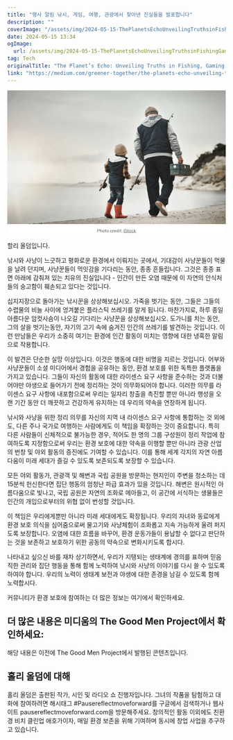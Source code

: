 ```yaml
---
title: "행사 알림 낚시, 게임, 여행, 관광에서 찾아낸 진실들을 발표합니다"
description: ""
coverImage: "/assets/img/2024-05-15-ThePlanetsEchoUnveilingTruthsinFishingGamingTravelandTourism_0.png"
date: 2024-05-15 13:34
ogImage: 
  url: /assets/img/2024-05-15-ThePlanetsEchoUnveilingTruthsinFishingGamingTravelandTourism_0.png
tag: Tech
originalTitle: "The Planet’s Echo: Unveiling Truths in Fishing, Gaming, Travel, and Tourism"
link: "https://medium.com/greener-together/the-planets-echo-unveiling-truths-in-fishing-gaming-travel-and-tourism-fea3927fbe25"
---
```



<img src="/assets/img/2024-05-15-ThePlanetsEchoUnveilingTruthsinFishingGamingTravelandTourism_0.png" />

할리 올덤입니다.

낚시와 사냥이 느긋하고 평화로운 환경에서 이뤄지는 곳에서, 기대감이 사냥꾼들이 먹물을 날려 던지며, 사냥꾼들이 먹잇감을 기다리는 동안, 종종 흔들립니다. 그것은 종종 표면 아래에 감춰져 있는 치유의 진실입니다 - 인간이 만든 오염 때문에 이 자연의 안식처들의 숭고함이 훼손되고 있다는 것입니다.

십지지장으로 돌아가는 낚시꾼을 상상해보십시오. 가죽을 벗기는 동안, 그들은 그들의 수렵물의 비늘 사이에 엉겨붙은 플라스틱 쓰레기를 알게 됩니다. 마찬가지로, 하루 종일 아름다운 암컷사슴이 나오길 기다리는 사냥꾼을 상상해보십시오. 도가니를 치는 동안, 그의 살을 벗기는동안, 자기의 고기 속에 숨겨진 인간의 쓰레기를 발견하는 것입니다. 이런 만남들은 우리가 소중히 여기는 환경에 인간 활동이 미치는 영향에 대한 냉혹한 알림으로 작용합니다.



이 발견은 단순한 실망 이상입니다. 이것은 행동에 대한 비명을 지르는 것입니다. 어부와 사냥꾼들이 소셜 미디어에서 경험을 공유하는 동안, 환경 보호를 위한 독특한 플랫폼을 가지고 있습니다. 그들이 자신의 활동에 대한 라이센스 요구 사항을 준수하는 것과 더불어야만 야생으로 들어가기 전에 정리하는 것이 의무화되어야 합니다. 이러한 의무를 라이센스 요구 사항에 내포함으로써 우리는 일자리 창출을 촉진할 뿐만 아니라 행성을 오랜 기간 동안 더 깨끗하고 건강하게 유지하는 데 우리의 약속을 연장하게 됩니다.

낚시와 사냥을 위한 정리 의무를 자신의 지역 내 라이센스 요구 사항에 통합하는 것 외에도, 다른 주나 국가로 여행하는 사람에게도 이 책임을 확장하는 것이 중요합니다. 특히 다른 사람들이 신체적으로 불가능한 경우, 적어도 한 명의 그룹 구성원이 정리 작업에 참여하도록 지정함으로써 우리는 환경 보호에 대한 약속을 이행할 뿐만 아니라 관광 산업의 번창 및 야외 활동의 증진에도 기여할 수 있습니다. 이를 통해 세계 각지의 자연 아름다움이 미래 세대가 즐길 수 있도록 보존되도록 보장할 수 있습니다.

모든 야외 활동가, 관광객 및 해변과 국립 공원을 방문하는 현지인이 주변을 청소하는 데 15분씩 헌신한다면 집단 행동의 엄청난 파급 효과가 있을 것입니다. 해변은 원시적인 아름다움으로 빛나고, 국립 공원은 자연의 조화로 메아들고, 이 공간에 서식하는 생물들은 인간의 개입으로부터의 위협 없이 번성할 것입니다.

이 책임은 우리에게뿐만 아니라 미래 세대에게도 확장됩니다. 우리의 자녀와 동료에게 환경 보호 의식을 심어줌으로써 물고기와 사냥체험이 조화롭고 지속 가능하게 울려 퍼지도록 보장합니다. 오염에 대한 흐름을 바꾸어, 환경 운동가들이 용납할 수 없다고 판단하는 것을 보존하고 보호하기 위한 공동의 약속으로 변화시키도록 합시다.



나타내고 싶으신 바를 재차 상기하면서, 우리가 지탱되는 생태계에 경의를 표하며 믿음직한 관리와 집단 행동을 통해 함께 노력하여 낚시와 사냥의 이야기를 다시 쓸 수 있도록 하여야 합니다. 우리의 노력이 생태계 보전과 야생에 대한 존경을 남길 수 있도록 함께 노력합시다.

커뮤니티가 환경 보호에 참여하는 더 많은 정보는 여기에서 확인하세요.

## 더 많은 내용은 미디움의 The Good Men Project에서 확인하세요:

해당 내용은 이전에 The Good Men Project에서 발행된 콘텐츠입니다.



## 홀리 올덤에 대해

홀리 올덤은 출판된 작가, 시인 및 라디오 쇼 진행자입니다. 그녀의 작품을 탐험하고 대화에 참여하려면 해시태그 #Pausereflectmoveforward를 구글에서 검색하거나 웹사이트 pausereflectmoveforward.com을 방문해주세요. 창의적인 활동 이외에도 친환경 비치 클린업 애호가이자, 매일 환경 보존을 위해 기여하며 동시에 창업 사업을 추구하고 있습니다.